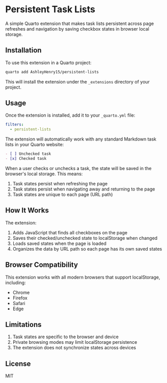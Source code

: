 # Persistent Task Lists

A simple Quarto extension that makes task lists persistent across page refreshes and navigation by saving checkbox states in browser local storage.

## Installation

To use this extension in a Quarto project:

```bash
quarto add AshleyHenry15/persistent-lists
```

This will install the extension under the `_extensions` directory of your project.

## Usage

Once the extension is installed, add it to your `_quarto.yml` file:

```yaml
filters:
  - persistent-lists
```

The extension will automatically work with any standard Markdown task lists in your Quarto website:

```markdown
- [ ] Unchecked task
- [x] Checked task
```

When a user checks or unchecks a task, the state will be saved in the browser's local storage. This means:

1. Task states persist when refreshing the page
2. Task states persist when navigating away and returning to the page
3. Task states are unique to each page (URL path)

## How It Works

The extension:

1. Adds JavaScript that finds all checkboxes on the page
2. Saves their checked/unchecked state to localStorage when changed
3. Loads saved states when the page is loaded
4. Organizes the data by URL path so each page has its own saved states

## Browser Compatibility

This extension works with all modern browsers that support localStorage, including:

- Chrome
- Firefox
- Safari
- Edge

## Limitations

1. Task states are specific to the browser and device
2. Private browsing modes may limit localStorage persistence
3. The extension does not synchronize states across devices

## License

MIT
